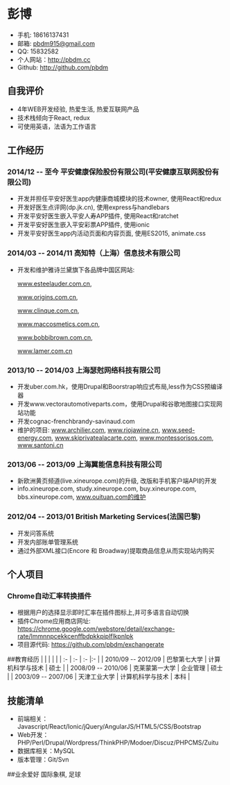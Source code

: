 # 彭博
* 手机: 18616137431
* 邮箱: pbdm915@gmail.com
* QQ: 15832582
* 个人网站：http://pbdm.cc
* Github: http://github.com/pbdm

## 自我评价
* 4年WEB开发经验, 热爱生活, 热爱互联网产品
* 技术栈倾向于React, redux
* 可使用英语，法语为工作语言

## 工作经历
### 2014/12 -- 至今 平安健康保险股份有限公司(平安健康互联网股份有限公司)

* 开发并担任平安好医生app内健康商城模块的技术owner, 使用React和redux
* 开发好医生点评网(dp.jk.cn), 使用express与handlebars
* 开发平安好医生嵌入平安人寿APP插件, 使用React和ratchet
* 开发平安好医生嵌入平安彩票APP插件, 使用ionic
* 开发平安好医生app内活动页面和内容页面, 使用ES2015, animate.css

### 2014/03 -- 2014/11  高知特（上海）信息技术有限公司

* 开发和维护雅诗兰黛旗下各品牌中国区网站:
  
  www.esteelauder.com.cn, 
  
  www.origins.com.cn, 
  
  www.clinque.com.cn, 
  
  www.maccosmetics.com.cn, 
  
  www.bobbibrown.com.cn, 
  
  www.lamer.com.cn

### 2013/10 -- 2014/03  上海瑟尅网络科技有限公司

* 开发uber.com.hk，使用Drupal和Boorstrap响应式布局,less作为CSS预编译器
* 开发www.vectorautomotiveparts.com，使用Drupal和谷歌地图接口实现网站功能
* 开发cognac-frenchbrandy-savinaud.com
* 维护的项目: www.archilier.com, www.riojawine.cn, www.seed-energy.com, www.skiprivatealacarte.com, www.montessorisos.com, www.santoni.cn

### 2013/06 -- 2013/09  上海翼能信息科技有限公司

* 新欧洲黄页频道(live.xineurope.com)的升级, 改版和手机客户端API的开发
* info.xineurope.com, study.xineurope.com, buy.xineurope.com, bbs.xineurope.com, www.ouituan.com的维护

### 2012/04 -- 2013/01  British Marketing Services(法国巴黎)

* 开发问答系统 
* 开发内部账单管理系统
* 通过外部XML接口(Encore 和 Broadway)提取商品信息从而实现站内购买

## 个人项目
### Chrome自动汇率转换插件
* 根据用户的选择显示即时汇率在插件图标上,并可多语言自动切换
* 插件Chrome应用商店网址: https://chrome.google.com/webstore/detail/exchange-rate/lmmnnpcekkcenffbdpkkpiplflkpnlpk 
* 项目源代码: https://github.com/pbdm/exchangerate

##教育经历
|                    |                  |                  |      |
| :-                 | :-               | :-               |:-    |
| 2010/09 -- 2012/09 | 巴黎第七大学     | 计算机科学与技术 | 硕士 |
| 2008/09 -- 2010/06 | 克莱蒙第一大学   | 企业管理         | 硕士 |
| 2003/09 -- 2007/06 | 天津工业大学     | 计算机科学与技术 | 本科 |

## 技能清单
- 前端相关：Javascript/React/Ionic/jQuery/AngularJS/HTML5/CSS/Bootstrap
- Web开发：PHP/Perl/Drupal/Wordpress/ThinkPHP/Modoer/Discuz/PHPCMS/Zuitu
- 数据库相关：MySQL
- 版本管理：Git/Svn

##业余爱好
国际象棋, 足球
